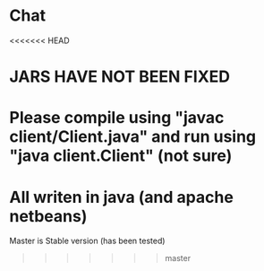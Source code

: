 # Chat
<<<<<<< HEAD
# JARS HAVE NOT BEEN FIXED
Please compile using "javac client/Client.java"
and run using "java client.Client" (not sure)
=======
# All writen in java (and apache netbeans)
Master is Stable version
(has been tested)
>>>>>>> master
